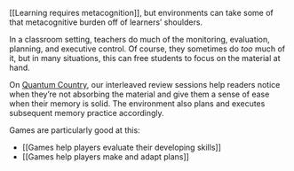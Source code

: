 [[Learning requires metacognition]], but environments can take some of that metacognitive burden off of learners’ shoulders.

In a classroom setting, teachers do much of the monitoring, evaluation, planning, and executive control. Of course, they sometimes do _too_ much of it, but in many situations, this can free students to focus on the material at hand.

On [Quantum Country](https://quantum.country/), our interleaved review sessions help readers notice when they’re not absorbing the material and give them a sense of ease when their memory is solid. The environment also plans and executes subsequent memory practice accordingly.

Games are particularly good at this:

- [[Games help players evaluate their developing skills]]
- [[Games help players make and adapt plans]]